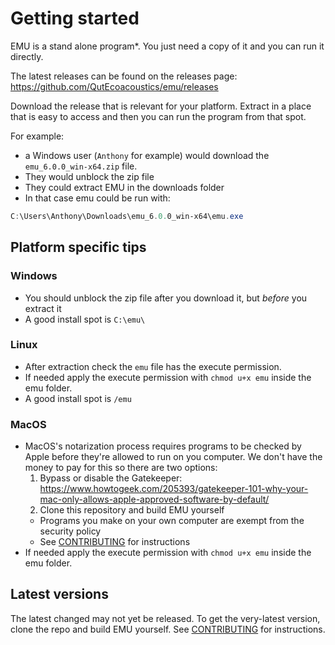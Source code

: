 # Getting started

EMU is a stand alone program*. You just need a copy of it and you can run it directly.

The latest releases can be found on the releases page: https://github.com/QutEcoacoustics/emu/releases

Download the release that is relevant for your platform. Extract in a place that is easy to access and then you can 
run the program from that spot.

For example:

 - a Windows user (`Anthony` for example) would download the `emu_6.0.0_win-x64.zip` file.
 - They would unblock the zip file
 - They could extract EMU in the downloads folder
 - In that case emu could be run with:

```powershell
C:\Users\Anthony\Downloads\emu_6.0.0_win-x64\emu.exe
```

## Platform specific tips

### Windows

- You should unblock the zip file after you download it, but _before_ you extract it
- A good install spot is `C:\emu\`

### Linux

- After extraction check the `emu` file has the execute permission.
- If needed apply the execute permission with `chmod u+x emu` inside the emu folder.
- A good install spot is `/emu`

### MacOS

- MacOS's notarization process requires programs to be checked by Apple before they're allowed
  to run on you computer. We don't have the money to pay for this so there are two options:
  1. Bypass or disable the Gatekeeper: https://www.howtogeek.com/205393/gatekeeper-101-why-your-mac-only-allows-apple-approved-software-by-default/
  2. Clone this repository and build EMU yourself
    - Programs you make on your own computer are exempt from the security policy
    - See [CONTRIBUTING](../CONTRIBUTING.md) for instructions
- If needed apply the execute permission with `chmod u+x emu` inside the emu folder.

## Latest versions

The latest changed may not yet be released. To get the very-latest version, clone the repo and build EMU yourself.
See [CONTRIBUTING](../CONTRIBUTING.md) for instructions.
